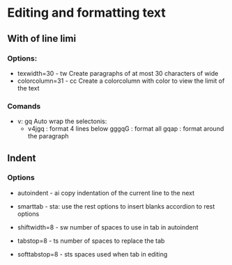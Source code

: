 # Editing and formatting text

## With of line limi

### Options:

- texwidth=30 - tw
  Create paragraphs of at most 30 characters of wide
- colorcolumn=31 - cc
  Create a colorcolumn with color to view the limit of the text

### Comands

- v: gq
  Auto wrap the selectonis:
  - v4jgq : format 4 lines below
  gggqG   : format all
  gqap    : format around the paragraph

## Indent

### Options

- autoindent - ai
  copy indentation of the current line to the next

- smarttab - sta:
  use the rest options to insert blanks accordion to rest options
- shiftwidth=8 - sw
  number of spaces to use in tab in autoindent
- tabstop=8 - ts
  number of spaces to replace the tab
- softtabstop=8 - sts
  spaces used when tab in editing
